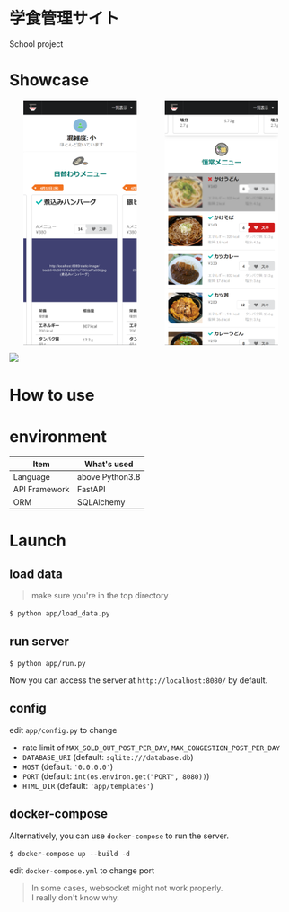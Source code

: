 # 学食管理サイト

School project

# Showcase
<div style="display: flex; flex-direction: row; justify-content: space-around;">

<img src="assets/special.png" style="width: 40%;">
<img src="assets/permanent.png" style="width: 40%;">

</div>

![](assets/walkthru.gif)

# How to use

# environment

| Item          | What's used     |
|---------------|-----------------|
| Language      | above Python3.8 |
| API Framework | FastAPI         |
| ORM           | SQLAlchemy      |

# Launch

## load data
> make sure you're in the top directory

`$ python app/load_data.py`

## run server

`$ python app/run.py`

Now you can access the server at `http://localhost:8080/` by default.

## config

edit `app/config.py` to change

- rate limit of `MAX_SOLD_OUT_POST_PER_DAY`, `MAX_CONGESTION_POST_PER_DAY`
- `DATABASE_URI` (default: `sqlite:///database.db`)
- `HOST` (default: `'0.0.0.0'`)
- `PORT` (default: `int(os.environ.get("PORT", 8080))`)
- `HTML_DIR` (default: `'app/templates'`)

## docker-compose
Alternatively, you can use `docker-compose` to run the server.

`$ docker-compose up --build -d`

edit `docker-compose.yml` to change port

> In some cases, websocket might not work properly. \
> I really don't know why.